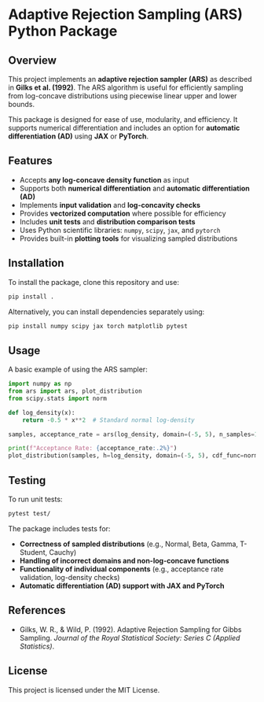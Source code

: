# Adaptive Rejection Sampling (ARS) Python Package

## Overview
This project implements an **adaptive rejection sampler (ARS)** as described in **Gilks et al. (1992)**. The ARS algorithm is useful for efficiently sampling from log-concave distributions using piecewise linear upper and lower bounds.

This package is designed for ease of use, modularity, and efficiency. It supports numerical differentiation and includes an option for **automatic differentiation (AD)** using **JAX** or **PyTorch**.

## Features
- Accepts **any log-concave density function** as input
- Supports both **numerical differentiation** and **automatic differentiation (AD)**
- Implements **input validation** and **log-concavity checks**
- Provides **vectorized computation** where possible for efficiency
- Includes **unit tests** and **distribution comparison tests**
- Uses Python scientific libraries: `numpy`, `scipy`, `jax`, and `pytorch`
- Provides built-in **plotting tools** for visualizing sampled distributions

## Installation
To install the package, clone this repository and use:
```bash
pip install .
```
Alternatively, you can install dependencies separately using:
```bash
pip install numpy scipy jax torch matplotlib pytest
```

## Usage
A basic example of using the ARS sampler:
```python
import numpy as np
from ars import ars, plot_distribution
from scipy.stats import norm

def log_density(x):
    return -0.5 * x**2  # Standard normal log-density

samples, acceptance_rate = ars(log_density, domain=(-5, 5), n_samples=10000, initial_points=[-2.0, 0.0, 2.0])

print(f"Acceptance Rate: {acceptance_rate:.2%}")
plot_distribution(samples, h=log_density, domain=(-5, 5), cdf_func=norm.cdf, output_prefix="normal")
```

## Testing
To run unit tests:
```bash
pytest test/
```
The package includes tests for:
- **Correctness of sampled distributions** (e.g., Normal, Beta, Gamma, T-Student, Cauchy)
- **Handling of incorrect domains and non-log-concave functions**
- **Functionality of individual components** (e.g., acceptance rate validation, log-density checks)
- **Automatic differentiation (AD) support with JAX and PyTorch**

## References
- Gilks, W. R., & Wild, P. (1992). Adaptive Rejection Sampling for Gibbs Sampling. *Journal of the Royal Statistical Society: Series C (Applied Statistics)*.

## License
This project is licensed under the MIT License.

